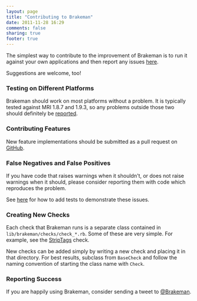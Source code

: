 ```yaml
---
layout: page
title: "Contributing to Brakeman"
date: 2011-11-28 16:29
comments: false
sharing: true
footer: true
---
```


The simplest way to contribute to the improvement of Brakeman is to run it against your own applications and then report any issues [here](http://github.com/presidentbeef/brakeman/issues).

Suggestions are welcome, too!

### Testing on Different Platforms

Brakeman should work on most platforms without a problem. It is typically tested against MRI 1.8.7 and 1.9.3, so any problems outside those two should definitely be [reported](http://github.com/presidentbeef/brakeman/issues).

### Contributing Features

New feature implementations should be submitted as a pull request on [GitHub](https://github.com/presidentbeef/brakeman).

### False Negatives and False Positives

If you have code that raises warnings when it shouldn't, or does not raise warnings when it should, please consider reporting them with code which reproduces the problem.

See [here](/docs/contributing/adding_tests) for how to add tests to demonstrate these issues.

### Creating New Checks

Each check that Brakeman runs is a separate class contained in `lib/brakeman/checks/check_*.rb`. Some of these are very simple. For example, see the [StripTags](https://github.com/presidentbeef/brakeman/blob/master/lib/brakeman/checks/check_strip_tags.rb) check.

New checks can be added simply by writing a new check and placing it in that directory. For best results, subclass from `BaseCheck` and follow the naming convention of starting the class name with `Check`.


### Reporting Success

If you are happily using Brakeman, consider sending a tweet to [@Brakeman](http://twitter.com/#!/brakeman).
